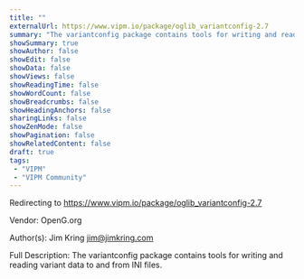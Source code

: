 ```yaml
---
title: ""
externalUrl: https://www.vipm.io/package/oglib_variantconfig-2.7
summary: "The variantconfig package contains tools for writing and reading variant data to and from INI files.."
showSummary: true
showAuthor: false
showEdit: false
showData: false
showViews: false
showReadingTime: false
showWordCount: false
showBreadcrumbs: false
showHeadingAnchors: false
sharingLinks: false
showZenMode: false
showPagination: false
showRelatedContent: false
draft: true
tags:
 - "VIPM"
 - "VIPM Community"
---
```


Redirecting to https://www.vipm.io/package/oglib_variantconfig-2.7

Vendor: OpenG.org

Author(s): Jim Kring <jim@jimkring.com>
 
Full Description:
The variantconfig package contains tools for writing and reading variant data to and from INI files.